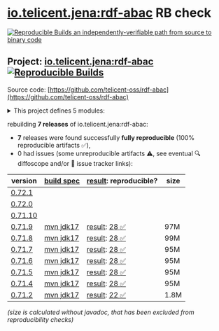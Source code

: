 [io.telicent.jena:rdf-abac](https://central.sonatype.com/artifact/io.telicent.jena/rdf-abac/versions) RB check
=======

[![Reproducible Builds](https://reproducible-builds.org/images/logos/rb.svg) an independently-verifiable path from source to binary code](https://reproducible-builds.org/)

## Project: [io.telicent.jena:rdf-abac](https://central.sonatype.com/artifact/io.telicent.jena/rdf-abac/versions) [![Reproducible Builds](https://img.shields.io/endpoint?url=https://raw.githubusercontent.com/jvm-repo-rebuild/reproducible-central/master/content/io/telicent/jena/rdf-abac/badge.json)](https://github.com/jvm-repo-rebuild/reproducible-central/blob/master/content/io/telicent/jena/rdf-abac/README.md)

Source code: [https://github.com/telicent-oss/rdf-abac](https://github.com/telicent-oss/rdf-abac)

<details><summary>This project defines 5 modules:</summary>

* [io.telicent.jena:rdf-abac](https://central.sonatype.com/artifact/io.telicent.jena/rdf-abac/overview)
* [io.telicent.jena:rdf-abac-core](https://central.sonatype.com/artifact/io.telicent.jena/rdf-abac-core/overview)
* [io.telicent.jena:rdf-abac-eval](https://central.sonatype.com/artifact/io.telicent.jena/rdf-abac-eval/overview)
* [io.telicent.jena:rdf-abac-fuseki](https://central.sonatype.com/artifact/io.telicent.jena/rdf-abac-fuseki/overview)
* [io.telicent.jena:rdf-abac-fuseki-server](https://central.sonatype.com/artifact/io.telicent.jena/rdf-abac-fuseki-server/overview)
</details>

rebuilding **7 releases** of io.telicent.jena:rdf-abac:
- **7** releases were found successfully **fully reproducible** (100% reproducible artifacts :white_check_mark:),
- 0 had issues (some unreproducible artifacts :warning:, see eventual :mag: diffoscope and/or :memo: issue tracker links):

| version | [build spec](/BUILDSPEC.md) | [result](https://reproducible-builds.org/docs/jvm/): reproducible? | size |
| -- | --------- | ------ | -- |
| [0.72.1](https://central.sonatype.com/artifact/io.telicent.jena/rdf-abac/0.72.1/pom) | | | |
| [0.72.0](https://central.sonatype.com/artifact/io.telicent.jena/rdf-abac/0.72.0/pom) | | | |
| [0.71.10](https://central.sonatype.com/artifact/io.telicent.jena/rdf-abac/0.71.10/pom) | | | |
| [0.71.9](https://central.sonatype.com/artifact/io.telicent.jena/rdf-abac/0.71.9/pom) | [mvn jdk17](rdf-abac-0.71.9.buildspec) | [result](rdf-abac-0.71.9.buildinfo): [28 :white_check_mark: ](rdf-abac-0.71.9.buildcompare) | 97M |
| [0.71.8](https://central.sonatype.com/artifact/io.telicent.jena/rdf-abac/0.71.8/pom) | [mvn jdk17](rdf-abac-0.71.8.buildspec) | [result](rdf-abac-0.71.8.buildinfo): [28 :white_check_mark: ](rdf-abac-0.71.8.buildcompare) | 99M |
| [0.71.7](https://central.sonatype.com/artifact/io.telicent.jena/rdf-abac/0.71.7/pom) | [mvn jdk17](rdf-abac-0.71.7.buildspec) | [result](rdf-abac-0.71.7.buildinfo): [28 :white_check_mark: ](rdf-abac-0.71.7.buildcompare) | 95M |
| [0.71.6](https://central.sonatype.com/artifact/io.telicent.jena/rdf-abac/0.71.6/pom) | [mvn jdk17](rdf-abac-0.71.6.buildspec) | [result](rdf-abac-0.71.6.buildinfo): [28 :white_check_mark: ](rdf-abac-0.71.6.buildcompare) | 95M |
| [0.71.5](https://central.sonatype.com/artifact/io.telicent.jena/rdf-abac/0.71.5/pom) | [mvn jdk17](rdf-abac-0.71.5.buildspec) | [result](rdf-abac-0.71.5.buildinfo): [28 :white_check_mark: ](rdf-abac-0.71.5.buildcompare) | 95M |
| [0.71.4](https://central.sonatype.com/artifact/io.telicent.jena/rdf-abac/0.71.4/pom) | [mvn jdk17](rdf-abac-0.71.4.buildspec) | [result](rdf-abac-0.71.4.buildinfo): [28 :white_check_mark: ](rdf-abac-0.71.4.buildcompare) | 95M |
| [0.71.2](https://central.sonatype.com/artifact/io.telicent.jena/rdf-abac/0.71.2/pom) | [mvn jdk17](rdf-abac-0.71.2.buildspec) | [result](rdf-abac-0.71.2.buildinfo): [22 :white_check_mark: ](rdf-abac-0.71.2.buildcompare) | 1.8M |

<i>(size is calculated without javadoc, that has been excluded from reproducibility checks)</i>
